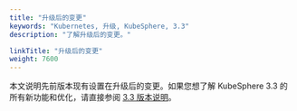 ```yaml
---
title: "升级后的变更"
keywords: "Kubernetes, 升级, KubeSphere, 3.3"
description: "了解升级后的变更。"

linkTitle: "升级后的变更"
weight: 7600
---
```


本文说明先前版本现有设置在升级后的变更。如果您想了解 KubeSphere 3.3 的所有新功能和优化，请直接参阅 [3.3 版本说明](../../../v3.3/release/release-v330/)。


